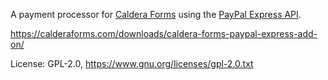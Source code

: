 A payment processor for [Caldera Forms](http://calderaforms.com/) using the [PayPal Express API](https://www.paypal.com/mu/webapps/mpp/express-checkout).

https://calderaforms.com/downloads/caldera-forms-paypal-express-add-on/

License: GPL-2.0, https://www.gnu.org/licenses/gpl-2.0.txt
